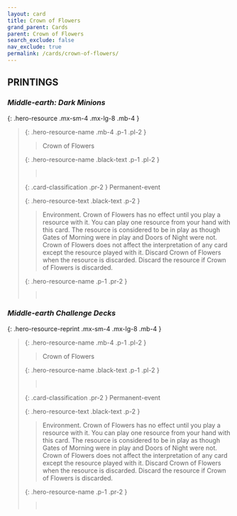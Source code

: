 ```yaml
---
layout: card
title: Crown of Flowers
grand_parent: Cards
parent: Crown of Flowers
search_exclude: false
nav_exclude: true
permalink: /cards/crown-of-flowers/
---
```


## PRINTINGS


### _Middle-earth: Dark Minions_

{: .hero-resource .mx-sm-4 .mx-lg-8 .mb-4 }
> {: .hero-resource-name .mb-4 .p-1 .pl-2 }
> > <div class="card-mp"></div>
> > <div class="card-name">Crown of Flowers</div>
>
> {: .hero-resource-name .black-text .p-1 .pl-2 }
> > &nbsp;
>
> {: .card-classification .pr-2 }
> Permanent-event
>
> {: .hero-resource-text .black-text .p-2 }
> > Environment. Crown of Flowers has no effect until you play a resource with it. You can play one resource from your hand with this card. The resource is considered to be in play as though Gates of Morning were in play and Doors of Night were not. Crown of Flowers does not affect the interpretation of any card except the resource played with it. Discard Crown of Flowers when the resource is discarded. Discard the resource if Crown of Flowers is discarded.  
> 
> {: .hero-resource-name .p-1 .pr-2 }
> > <div class="card-shield"></div>
> > <div class="card-corruption">&nbsp;</div>

### _Middle-earth Challenge Decks_

{: .hero-resource-reprint .mx-sm-4 .mx-lg-8 .mb-4 }
> {: .hero-resource-name .mb-4 .p-1 .pl-2 }
> > <div class="card-mp"></div>
> > <div class="card-name">Crown of Flowers</div>
>
> {: .hero-resource-name .black-text .p-1 .pl-2 }
> > &nbsp;
>
> {: .card-classification .pr-2 }
> Permanent-event
>
> {: .hero-resource-text .black-text .p-2 }
> > Environment. Crown of Flowers has no effect until you play a resource with it. You can play one resource from your hand with this card. The resource is considered to be in play as though Gates of Morning were in play and Doors of Night were not. Crown of Flowers does not affect the interpretation of any card except the resource played with it. Discard Crown of Flowers when the resource is discarded. Discard the resource if Crown of Flowers is discarded.  
> 
> {: .hero-resource-name .p-1 .pr-2 }
> > <div class="card-shield"></div>
> > <div class="card-corruption">&nbsp;</div>
